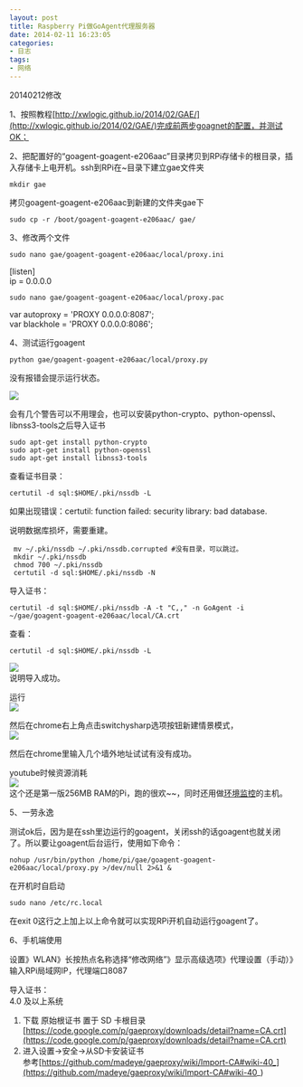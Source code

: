 ```yaml
---
layout: post
title: Raspberry Pi做GoAgent代理服务器
date: 2014-02-11 16:23:05
categories:
- 日志
tags:
- 网络
---
```

20140212修改

1、按照教程[http://xwlogic.github.io/2014/02/GAE/](http://xwlogic.github.io/2014/02/GAE/)完成前两步goagnet的配置，并测试OK；

2、把配置好的“goagent-goagent-e206aac”目录拷贝到RPi存储卡的根目录，插入存储卡上电开机。ssh到RPi在~目录下建立gae文件夹

    mkdir gae

拷贝goagent-goagent-e206aac到新建的文件夹gae下

    sudo cp -r /boot/goagent-goagent-e206aac/ gae/

3、修改两个文件

    sudo nano gae/goagent-goagent-e206aac/local/proxy.ini

 [listen]    
ip = 0.0.0.0
    
    sudo nano gae/goagent-goagent-e206aac/local/proxy.pac

var autoproxy = 'PROXY 0.0.0.0:8087';    
var blackhole = 'PROXY 0.0.0.0:8086';

4、测试运行goagent

    python gae/goagent-goagent-e206aac/local/proxy.py

没有报错会提示运行状态。

![](https://github.com/bh3nvn/bh3nvn.github.io/raw/master/image/2014/2014-02-11-01.jpg)    

会有几个警告可以不用理会，也可以安装python-crypto、python-openssl、libnss3-tools之后导入证书

    sudo apt-get install python-crypto
    sudo apt-get install python-openssl
    sudo apt-get install libnss3-tools

查看证书目录：

    certutil -d sql:$HOME/.pki/nssdb -L

如果出现错误：certutil: function failed: security library: bad database.

说明数据库损坏，需要重建。

     mv ~/.pki/nssdb ~/.pki/nssdb.corrupted #没有目录，可以跳过。
     mkdir ~/.pki/nssdb
     chmod 700 ~/.pki/nssdb
     certutil -d sql:$HOME/.pki/nssdb -N


导入证书：

    certutil -d sql:$HOME/.pki/nssdb -A -t "C,," -n GoAgent -i ~/gae/goagent-goagent-e206aac/local/CA.crt

查看：

    certutil -d sql:$HOME/.pki/nssdb -L
    
![](https://github.com/bh3nvn/bh3nvn.github.io/raw/master/image/2014/2014-02-11-02.jpg)    
说明导入成功。    

运行    
![](https://github.com/bh3nvn/bh3nvn.github.io/raw/master/image/2014/2014-02-11-03.jpg)    

然后在chrome右上角点击switchysharp选项按钮新建情景模式，    
![](https://github.com/bh3nvn/bh3nvn.github.io/raw/master/image/2014/2014-02-11-04.jpg)    

然后在chrome里输入几个墙外地址试试有没有成功。

youtube时候资源消耗    
![](https://github.com/bh3nvn/bh3nvn.github.io/raw/master/image/2014/2014-02-11-05.jpg)    
这个还是第一版256MB RAM的Pi，跑的很欢~~，同时还用做[环境监控](http://xwlogic.github.io/2013/12/yeelink_xively/)的主机。


5、一劳永逸

测试ok后，因为是在ssh里边运行的goagent，关闭ssh的话goagent也就关闭了。所以要让goagent后台运行，使用如下命令：

    nohup /usr/bin/python /home/pi/gae/goagent-goagent-e206aac/local/proxy.py >/dev/null 2>&1 &

在开机时自启动
    
    sudo nano /etc/rc.local

在exit 0这行之上加上以上命令就可以实现RPi开机自动运行goagent了。

6、手机端使用

设置》WLAN》长按热点名称选择“修改网络”》显示高级选项》代理设置（手动）》输入RPi局域网IP，代理端口8087

导入证书：    
4.0 及以上系统    
1. 下载 原始根证书 置于 SD 卡根目录[https://code.google.com/p/gaeproxy/downloads/detail?name=CA.crt](https://code.google.com/p/gaeproxy/downloads/detail?name=CA.crt)
2. 进入设置->安全->从SD卡安装证书    
参考[https://github.com/madeye/gaeproxy/wiki/Import-CA#wiki-40_](https://github.com/madeye/gaeproxy/wiki/Import-CA#wiki-40_)    

